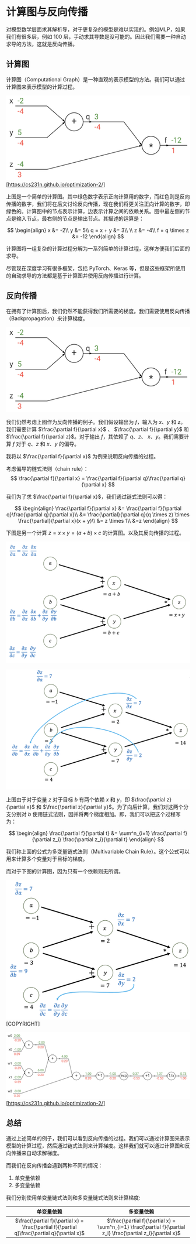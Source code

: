 # 计算图与反向传播

对模型数学层面求其解析导，对于更复杂的模型是难以实现的。例如MLP，如果我们有很多层，例如 100 层，手动求其导数是没可能的。因此我们需要一种自动求导的方法，这就是反向传播。

## 计算图

计算图（Computational Graph）是一种直观的表示模型的方法。我们可以通过计算图来表示模型的计算过程。

![](./img/CompGraph.png)
[https://cs231n.github.io/optimization-2/]

上图是一个简单的计算图。其中绿色数字表示正向计算用的数字，而红色则是反向传播的数字，我们将在后文讨论反向传播，现在我们将更关注正向计算的数字，即绿色的。计算图中的节点表示计算，边表示计算之间的依赖关系。图中最左侧的节点是输入节点，最右侧的节点是输出节点。其描述的运算是：

$$
\begin{align}
x &= -2\\
y &= 5\\
q = x + y &= 3\\
\\
z &= -4\\
f = q \times z &= -12
\end{align}
$$

计算图将一组复杂的计算过程分解为一系列简单的计算过程，这样方便我们后面的求导。

尽管现在深度学习有很多框架，包括 PyTorch、Keras 等，但是这些框架所使用的自动求导的方法都是基于计算图并使用反向传播进行计算。

## 反向传播

在拥有了计算图后，我们仍然不能获得我们所需要的梯度。我们需要使用反向传播（Backpropagation）来计算梯度。

![](./img/CompGraph.png)

我们仍然考虑上图作为反向传播的例子。我们假设输出为 $f$，输入为 $x$、$y$ 和 $z$。我们需要计算 $\frac{\partial f}{\partial x}$ 、 $\frac{\partial f}{\partial y}$ 和 $\frac{\partial f}{\partial z}$。对于输出 $f$，其依赖了 $q$、$z$、 $x$、$y$。我们需要计算 $f$ 对于 $q$、$z$ 和 $x$、$y$ 的偏导。

我将以 $\frac{\partial f}{\partial x}$ 为例来说明反向传播的过程。

考虑偏导的链式法则（chain rule）：
$$
\frac{\partial f}{\partial x} = \frac{\partial f}{\partial q}\frac{\partial q}{\partial x}
$$

我们为了求 $\frac{\partial f}{\partial x}$，我们通过链式法则可以得：

$$
\begin{align}
\frac{\partial f}{\partial x} &= \frac{\partial f}{\partial q}\frac{\partial q}{\partial x}\\
&= \frac{\partial}{\partial q}(q \times z) \times \frac{\partial}{\partial x}(x + y)\\
&= z \times 1\\
&=z
\end{align}
$$

下图是另一个计算 $z = x \times y = (a + b) \times c$ 的计算图。以及其反向传播的过程。

![](./img/backpass-full.png)

![](./img/backpass-MV.png)

上图由于对于变量 $z$ 对于目标 $b$ 有两个依赖 $x$ 和 $y$，即 $\frac{\partial z}{\partial x}$ 和 $\frac{\partial z}{\partial y}$。为了向后计算，我们对这两个分支分别对 $b$ 使用链式法则，因并将两个梯度相加。即，我们可以把这个过程写为：

$$
\begin{align}
\frac{\partial f}{\partial t} &= \sum^n_{i=1} \frac{\partial f}{\partial z_i} \frac{\partial z_i}{\partial t}
\end{align}
$$

我们称上面的公式为多变量链式法则（Multivariable Chain Rule）。这个公式可以用来计算多个变量对于目标的梯度。

而对于下图的计算图，因为只有一个依赖则无所谓。

![](./img/backpass.png)
[COPYRIGHT]

![](./img/BP.png)
[https://cs231n.github.io/optimization-2/]

## 总结

通过上述简单的例子，我们可以看到反向传播的过程。我们可以通过计算图来表示模型的计算过程，然后通过链式法则来计算梯度。这样我们就可以通过计算图和反向传播来自动求解梯度。

而我们在反向传播会遇到两种不同的情况：
1. 单变量依赖
2. 多变量依赖

我们分别使用单变量链式法则和多变量链式法则来计算梯度:

| 单变量依赖 | 多变量依赖 |
| :---: | :---: |
| $\frac{\partial f}{\partial x} = \frac{\partial f}{\partial q}\frac{\partial q}{\partial x}$ | $\frac{\partial f}{\partial x} = \sum^n_{i=1} \frac{\partial f}{\partial z_i} \frac{\partial z_i}{\partial x}$ |
